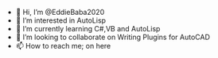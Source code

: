 - 👋 Hi, I’m @EddieBaba2020
- 👀 I’m interested in AutoLisp
- 🌱 I’m currently learning C#,VB and AutoLisp
- 💞️ I’m looking to collaborate on Writing Plugins for AutoCAD
- 📫 How to reach me; on here

<!---
EddieBaba2020/EddieBaba2020 is a ✨ special ✨ repository because its `README.md` (this file) appears on your GitHub profile.
You can click the Preview link to take a look at your changes.
--->
